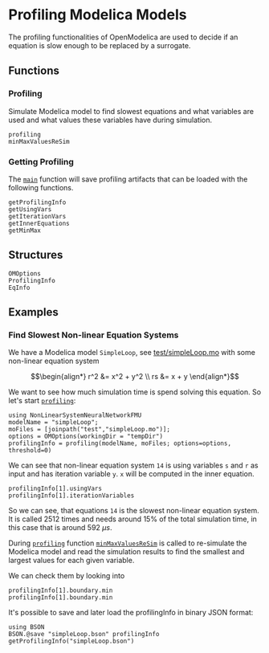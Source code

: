 
# Profiling Modelica Models

The profiling functionalities of OpenModelica are used to decide if an equation is slow
enough to be replaced by a surrogate.

## Functions

### Profiling

Simulate Modelica model to find slowest equations and what variables are used and what
values these variables have during simulation.

```@docs
profiling
minMaxValuesReSim
```

### Getting Profiling

The [`main`](@ref) function will save profiling artifacts that can be loaded with the
following functions.

```@docs
getProfilingInfo
getUsingVars
getIterationVars
getInnerEquations
getMinMax
```

## Structures

```@docs
OMOptions
ProfilingInfo
EqInfo
```

## Examples

### Find Slowest Non-linear Equation Systems

We have a Modelica model `SimpleLoop`, see [test/simpleLoop.mo](https://github.com/AMIT-HSBI/NonLinearSystemNeuralNetworkFMU.jl/blob/main/test/simpleLoop.mo) with some non-linear equation system

```math
\begin{align*}
  r^2 &= x^2 + y^2 \\
  rs  &= x + y
\end{align*}
```

We want to see how much simulation time is spend solving this equation.
So let's start [`profiling`](@ref):

```@repl profilingexample
using NonLinearSystemNeuralNetworkFMU
modelName = "simpleLoop";
moFiles = [joinpath("test","simpleLoop.mo")];
options = OMOptions(workingDir = "tempDir")
profilingInfo = profiling(modelName, moFiles; options=options, threshold=0)
```

We can see that non-linear equation system `14` is using variables `s` and `r`
as input and has iteration variable `y`.
`x` will be computed in the inner equation.

```@repl profilingexample
profilingInfo[1].usingVars
profilingInfo[1].iterationVariables
```

So we can see, that equations `14` is the slowest non-linear equation system. It is called 2512 times and needs around 15% of the total simulation time, in this case that is around 592 $\mu s$.

During [`profiling`](@ref) function [`minMaxValuesReSim`](@ref) is called to re-simulate
the Modelica model and read the simulation results to find the smallest and largest
values for each given variable.

We can check them by looking into

```@repl profilingexample
profilingInfo[1].boundary.min
profilingInfo[1].boundary.min
```

It's possible to save and later load the profilingInfo in binary JSON format:

```@repl profilingexample
using BSON
BSON.@save "simpleLoop.bson" profilingInfo
getProfilingInfo("simpleLoop.bson")
```

